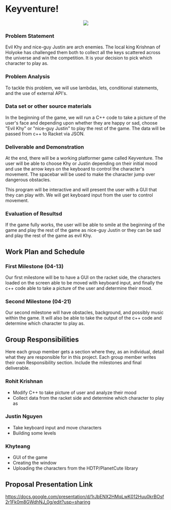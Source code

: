 # Keyventure!

<p align="center">
	<img src="http://docs.racket-lang.org/teachpack/pict.png"/>
</p>

### Problem Statement
Evil Khy and nice-guy Justin are arch enemies. The local king Krishnan of Holyoke has challenged them both to collect all the keys scattered across the universe and win the competition. It is your decision to pick which character to play as.

### Problem Analysis
To tackle this problem, we will use lambdas, lets, conditional statements, and the use of external API's. 

### Data set or other source materials
In the beginning of the game, we will run a C++ code to take a picture of the user's face and depending upon whether they are happy or sad, choose "Evil Khy" or "nice-guy Justin" to play the rest of the game. The data will be passed from c++ to Racket via JSON. 

### Deliverable and Demonstration
At the end, there will be a working platformer game called Keyventure. The user will be able to choose Khy or Justin depending on their initial mood and use the arrow keys on the keyboard to control the character's movement. The spacebar will be used to make the character jump over dangerous obstacles. 

This program will be interactive and will present the user with a GUI that they can play with. We will get keyboard input from the user to control movement.

### Evaluation of Resultsd
If the game fully works, the user will be able to smile at the beginning of the game and play the rest of the game as nice-guy Justin or they can be sad and play the rest of the game as evil Khy. 

## Work Plan and Schedule

### First Milestone (04-13)
Our first milestone will be to have a GUI on the racket side, the characters loaded on the screen able to be moved with keyboard input, and finally the c++ code able to take a picture of the user and determine their mood.

### Second Milestone (04-21)
Our second milestone will have obstacles, background, and possibly music within the game. It will also be able to take the output of the c++ code and determine which character to play as.

## Group Responsibilities
Here each group member gets a section where they, as an individual, detail what they are responsible for in this project. Each group member writes their own Responsibility section. Include the milestones and final deliverable.

### Rohit Krishnan
- Modify C++ to take picture of user and analyze their mood
- Collect data from the racket side and determine which character to play as

### Justin Nguyen
- Take keyboard input and move characters
- Building some levels

### Khyteang  
- GUI of the game
- Creating the window
- Uploading the characters from the HDTP/PlanetCute library

## Proposal Presentation Link
https://docs.google.com/presentation/d/1rJbENX2HMqLwK012Huu0krBOsf2r1Fk0m8GWdhNJ_0g/edit?usp=sharing

<!-- Links -->
[piazza]: https://piazza.com/class/i55is8xqqwhmr?cid=453
[markdown]: https://help.github.com/articles/markdown-basics/
